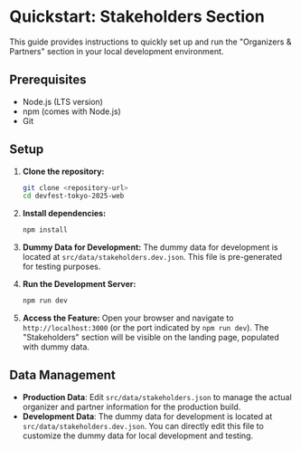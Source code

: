 # Quickstart: Stakeholders Section

This guide provides instructions to quickly set up and run the "Organizers & Partners" section in your local development environment.

## Prerequisites

- Node.js (LTS version)
- npm (comes with Node.js)
- Git

## Setup

1.  **Clone the repository:**

    ```bash
    git clone <repository-url>
    cd devfest-tokyo-2025-web
    ```

2.  **Install dependencies:**

    ```bash
    npm install
    ```

3.  **Dummy Data for Development:** The dummy data for development is located at `src/data/stakeholders.dev.json`. This file is pre-generated for testing purposes.

4.  **Run the Development Server:**

    ```bash
    npm run dev
    ```

5.  **Access the Feature:** Open your browser and navigate to `http://localhost:3000` (or the port indicated by `npm run dev`). The "Stakeholders" section will be visible on the landing page, populated with dummy data.

## Data Management

- **Production Data**: Edit `src/data/stakeholders.json` to manage the actual organizer and partner information for the production build.
- **Development Data**: The dummy data for development is located at `src/data/stakeholders.dev.json`. You can directly edit this file to customize the dummy data for local development and testing.
